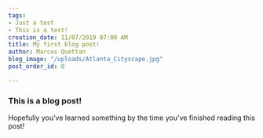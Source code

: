 ```yaml
---
tags:
- Just a test
- This is a test!
creation_date: 11/07/2019 07:00 AM
title: My first blog post!
author: Marcus Quettan
blog_image: "/uploads/Atlanta_Cityscape.jpg"
post_order_id: 0

---
```

### This is a blog post!

Hopefully you've learned something by the time you've finished reading this post!